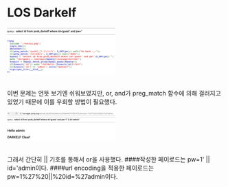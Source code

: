 LOS Darkelf
===========

<img src="assets/darkelf_los_1.png" width=50%/>

##

이번 문제는 언뜻 보기엔 쉬워보였지만, or, and가 preg_match 함수에 의해 걸러지고 있었기 때문에 이를 우회할 방법이 필요했다.

<img src="assets/darkelf_los.png" width=50%/>

##

그래서 간단히 || 기호를 통해서 or을 사용했다.
####작성한 페이로드는 pw=1' || id='admin이다.
####url encoding을 적용한 페이로드는 pw=1%27%20||%20id=%27admin이다.
